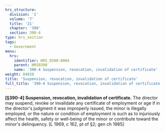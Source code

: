 ```yaml
---
hrs_structure:
  division: '1'
  volume: '7'
  title: '21'
  chapter: '390'
  section: 390-4
type: hrs_section
tags:
  - Government
menu:
  hrs:
    identifier: HRS_0390-0004
    parent: HRS0390
    name: '390-4 Suspension, revocation, invalidation of certificate'
weight: 84020
title: 'Suspension, revocation, invalidation of certificate'
full_title: '390-4 Suspension, revocation, invalidation of certificate'
---
```

**[§390-4] Suspension, revocation, invalidation of certificate.** The director may suspend, revoke or invalidate any certificate of employment or age if in the director's judgment it was improperly issued, the minor is illegally employed, or the nature or condition of employment is such as to injuriously affect the health, safety or well-being of the minor or contribute toward the minor's delinquency. [L 1969, c 162, pt of §2; gen ch 1985]